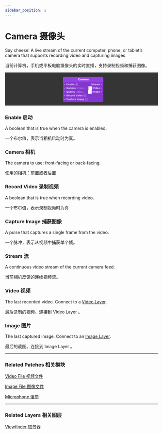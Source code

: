 ```yaml
---
sidebar_position: 2
---
```


# Camera 摄像头

Say cheese! A live stream of the current computer, phone, or tablet’s camera that supports recording video and capturing images.

当前计算机，手机或平板电脑摄像头的实时直播，支持录制视频和捕获图像。

![Image](./../../../static/img/docs/Device/camera.png)

### Enable 启动

A boolean that is true when the camera is enabled.

一个布尔值，表示当相机启动时为真。

### Camera 相机

The camera to use: front-facing or back-facing.

使用的相机：前置或者后置

### Record Video 录制视频

A boolean that is true when recording video.

一个布尔值，表示录制视频时为真

### Capture Image 捕获图像

A pulse that captures a single frame from the video.

一个脉冲，表示从视频中捕获单个帧。

### Stream 流

A continuous video stream of the current camera feed.

当前相机反馈的连续视频流。

### Video 视频

The last recorded video. Connect to a [Video Layer](https://www.notion.so/Video-Layer-915cdce337764d249dda387ba65eebfd).

最后录制的视频。连接到 Video Layer 。

### Image 图片

The last captured image. Connect to an [Image Layer](https://www.notion.so/Image-Layer-d7f13553f3764219a1004bfb8e77150f).

最后的截图。连接到 Image Layer 。

------

### Related Patches 相关模块

[Video File 视频文件](../Layer/Video%20File)

[Image File 图像文件](./../Layer/Image%20File)

[Microphone 话筒](./Microphone.md)

------

### Related Layers 相关图层

[Viewfinder 取景器](./../Layer/Viewfinder.md)
